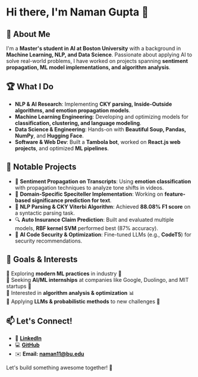 # Hi there, I'm Naman Gupta 👋

## 🚀 About Me
I'm a **Master's student in AI at Boston University** with a background in **Machine Learning, NLP, and Data Science**. Passionate about applying AI to solve real-world problems, I have worked on projects spanning **sentiment propagation, ML model implementations, and algorithm analysis**.

## 🏆 What I Do
- **NLP & AI Research**: Implementing **CKY parsing, Inside-Outside algorithms, and emotion propagation models**.
- **Machine Learning Engineering**: Developing and optimizing models for **classification, clustering, and language modeling**.
- **Data Science & Engineering**: Hands-on with **Beautiful Soup, Pandas, NumPy**, and **Hugging Face**.
- **Software & Web Dev**: Built a **Tambola bot**, worked on **React.js web projects**, and optimized **ML pipelines**.

## 🌟 Notable Projects
- 🧠 **Sentiment Propagation on Transcripts**: Using **emotion classification** with propagation techniques to analyze tone shifts in videos.
- 📖 **Domain-Specific Speciteller Implementation**: Working on **feature-based significance prediction for text**.
- 🤖 **NLP Parsing & CKY Viterbi Algorithm**: Achieved **88.08% F1 score** on a syntactic parsing task.
- 🔍 **Auto Insurance Claim Prediction**: Built and evaluated multiple models, **RBF kernel SVM** performed best (87% accuracy).
- 🤖 **AI Code Security & Optimization**: Fine-tuned LLMs (e.g., **CodeT5**) for security recommendations.

## 🎯 Goals & Interests
🔹 Exploring **modern ML practices** in industry 🏢  
🔹 Seeking **AI/ML internships** at companies like Google, Duolingo, and MIT startups 🔬  
🔹 Interested in **algorithm analysis & optimization** 📊  
🔹 Applying **LLMs & probabilistic methods** to new challenges 🤖  

## 📫 Let's Connect!
- 💼 **[LinkedIn](https://www.linkedin.com/in/namangupta1102)**
- 💻 **[GitHub](https://github.com/NamanGupta1102)**
- ✉️ **Email: naman11@bu.edu**

Let's build something awesome together! 🚀
